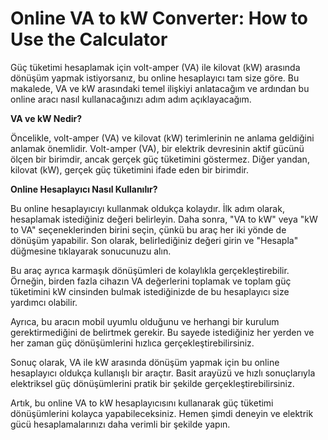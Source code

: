 Online VA to kW Converter: How to Use the Calculator
====================================================

Güç tüketimi hesaplamak için volt-amper (VA) ile kilovat (kW) arasında dönüşüm yapmak istiyorsanız, bu online hesaplayıcı tam size göre. Bu makalede, VA ve kW arasındaki temel ilişkiyi anlatacağım ve ardından bu online aracı nasıl kullanacağınızı adım adım açıklayacağım.

**VA ve kW Nedir?**

Öncelikle, volt-amper (VA) ve kilovat (kW) terimlerinin ne anlama geldiğini anlamak önemlidir. Volt-amper (VA), bir elektrik devresinin aktif gücünü ölçen bir birimdir, ancak gerçek güç tüketimini göstermez. Diğer yandan, kilovat (kW), gerçek güç tüketimini ifade eden bir birimdir.

**Online Hesaplayıcı Nasıl Kullanılır?**

Bu online hesaplayıcıyı kullanmak oldukça kolaydır. İlk adım olarak, hesaplamak istediğiniz değeri belirleyin. Daha sonra, "VA to kW" veya "kW to VA" seçeneklerinden birini seçin, çünkü bu araç her iki yönde de dönüşüm yapabilir. Son olarak, belirlediğiniz değeri girin ve "Hesapla" düğmesine tıklayarak sonucunuzu alın.

Bu araç ayrıca karmaşık dönüşümleri de kolaylıkla gerçekleştirebilir. Örneğin, birden fazla cihazın VA değerlerini toplamak ve toplam güç tüketimini kW cinsinden bulmak istediğinizde de bu hesaplayıcı size yardımcı olabilir.

Ayrıca, bu aracın mobil uyumlu olduğunu ve herhangi bir kurulum gerektirmediğini de belirtmek gerekir. Bu sayede istediğiniz her yerden ve her zaman güç dönüşümlerini hızlıca gerçekleştirebilirsiniz.

Sonuç olarak, VA ile kW arasında dönüşüm yapmak için bu online hesaplayıcı oldukça kullanışlı bir araçtır. Basit arayüzü ve hızlı sonuçlarıyla elektriksel güç dönüşümlerini pratik bir şekilde gerçekleştirebilirsiniz.

Artık, bu online VA to kW hesaplayıcısını kullanarak güç tüketimi dönüşümlerini kolayca yapabileceksiniz. Hemen şimdi deneyin ve elektrik gücü hesaplamalarınızı daha verimli bir şekilde yapın.